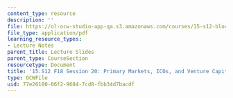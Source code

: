 ```yaml
---
content_type: resource
description: ''
file: https://ol-ocw-studio-app-qa.s3.amazonaws.com/courses/15-s12-blockchain-and-money-fall-2018/77e2618006f296847cd8fbb34d7bacdf_MIT15_S12F18_ses20.pdf
file_type: application/pdf
learning_resource_types:
- Lecture Notes
parent_title: Lecture Slides
parent_type: CourseSection
resourcetype: Document
title: '15.S12 F18 Session 20: Primary Markets, ICOs, and Venture Capital Part 2'
type: OCWFile
uid: 77e26180-06f2-9684-7cd8-fbb34d7bacdf
---
```

